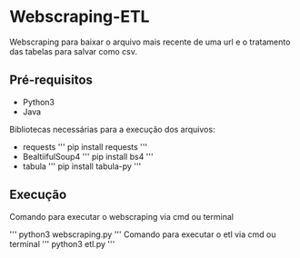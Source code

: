 # Webscraping-ETL
Webscraping para baixar o arquivo mais recente de uma url e o tratamento das tabelas para salvar como csv.

## Pré-requisitos
  - Python3
  - Java
  
Bibliotecas necessárias para a execução dos arquivos:
  * requests
  '''
    pip install requests
  '''
  * BealtiifulSoup4
  '''
    pip install bs4
  '''
  * tabula
  '''
    pip install tabula-py
  '''

## Execução
Comando para executar o webscraping via cmd ou terminal

  '''
    python3 webscraping.py
  '''
Comando para executar o etl via cmd ou terminal
  '''
    python3 etl.py
  '''

